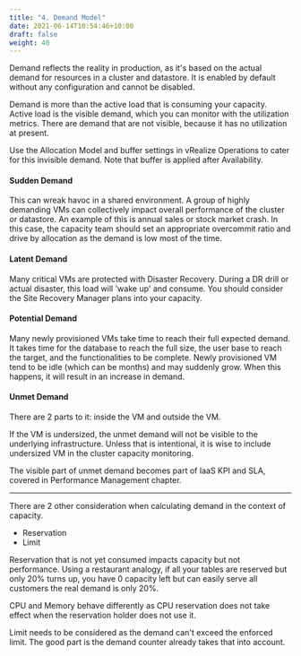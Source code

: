 ```yaml
---
title: "4. Demand Model"
date: 2021-06-14T10:54:46+10:00
draft: false
weight: 40
---
```


Demand reflects the reality in production, as it's based on the actual demand for resources in a cluster and datastore. It is enabled by default without any configuration and cannot be disabled.

Demand is more than the active load that is consuming your capacity. Active load is the visible demand, which you can monitor with the utilization metrics. There are demand that are not visible, because it has no utilization at present.

Use the Allocation Model and buffer settings in vRealize Operations to cater for this invisible demand. Note that buffer is applied after Availability.

#### Sudden Demand

This can wreak havoc in a shared environment. A group of highly demanding VMs can collectively impact overall performance of the cluster or datastore. An example of this is annual sales or stock market crash. In this case, the capacity team should set an appropriate overcommit ratio and drive by allocation as the demand is low most of the time.

#### Latent Demand

Many critical VMs are protected with Disaster Recovery. During a DR drill or actual disaster, this load will 'wake up' and consume. You should consider the Site Recovery Manager plans into your capacity.

#### Potential Demand

Many newly provisioned VMs take time to reach their full expected demand. It takes time for the database to reach the full size, the user base to reach the target, and the functionalities to be complete. Newly provisioned VM tend to be idle (which can be months) and may suddenly grow. When this happens, it will result in an increase in demand.

#### Unmet Demand

There are 2 parts to it: inside the VM and outside the VM.

If the VM is undersized, the unmet demand will not be visible to the underlying infrastructure. Unless that is intentional, it is wise to include undersized VM in the cluster capacity monitoring.

The visible part of unmet demand becomes part of IaaS KPI and SLA, covered in Performance Management chapter.

------

There are 2 other consideration when calculating demand in the context of capacity.

- Reservation
- Limit

Reservation that is not yet consumed impacts capacity but not performance. Using a restaurant analogy, if all your tables are reserved but only 20% turns up, you have 0 capacity left but can easily serve all customers the real demand is only 20%.

CPU and Memory behave differently as CPU reservation does not take effect when the reservation holder does not use it.

Limit needs to be considered as the demand can't exceed the enforced limit. The good part is the demand counter already takes that into account.
